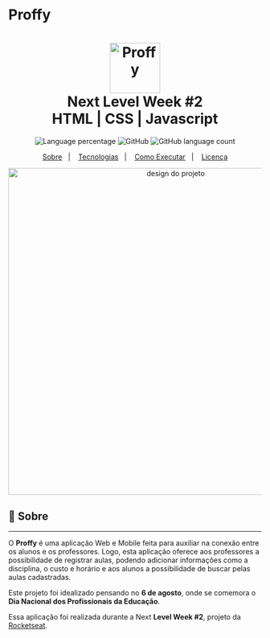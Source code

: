 # Proffy

<h1 align="center">
    <img alt="Proffy" src="https://github.com/HigorSnt/proffy/raw/master/.github/logo.svg" height="100px" />
    <br>Next Level Week #2<br/>
    HTML | CSS | Javascript
</h1>

<p align="center">
  <img alt="Language percentage" src="https://img.shields.io/github/languages/top/hugolima03/Proffy">
  <img alt="GitHub" src="https://img.shields.io/github/license/HigorSnt/proffy?style=flat-square"> 
  <img alt="GitHub language count" src="https://img.shields.io/github/languages/count/hugolima03/Proffy">
</p>
<p align="center">
  <a href="#bookmark-sobre">Sobre</a>&nbsp;&nbsp;&nbsp;|&nbsp;&nbsp;&nbsp;
  <a href="#rocket-tecnologias">Tecnologias</a>&nbsp;&nbsp;&nbsp;|&nbsp;&nbsp;&nbsp;
  <a href="#boom-como-executar">Como Executar</a>&nbsp;&nbsp;&nbsp;|&nbsp;&nbsp;&nbsp;
  <a href="#memo-licença">Licença</a>
</p>

<p align="center">
  <img alt="design do projeto" width="650px" src="https://github.com/HigorSnt/proffy/raw/master/.github/design.png" />
<p>

## :bookmark: Sobre

<hr>

O **Proffy** é uma aplicação Web e Mobile feita para auxiliar na conexão entre os alunos e os professores. Logo, esta aplicação oferece aos professores a possibilidade de registrar aulas, podendo adicionar informações como a disciplina, o custo e horário e aos alunos a possibilidade de buscar pelas aulas cadastradas.
  
Este projeto foi idealizado pensando no **6 de agosto**, onde se comemora o **Dia Nacional dos Profissionais da Educação**.
  
Essa aplicação foi realizada durante a Next **Level Week #2**, projeto da [Rocketseat](https://rocketseat.com.br/).